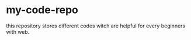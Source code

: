 # my-code-repo
this repository stores different codes witch are helpful for every beginners with web.
